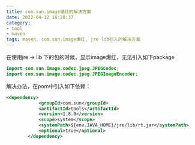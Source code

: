 ```yaml
---
title: com.sun.image爆红的解决方案
date: 2022-04-12 16:28:37
category:
- tool
- maven
tags: maven, com.sun.image爆红, jre lib引入的解决方案
---
```


在使用jre -> lib 下的包的时候，显示image爆红，无法引入如下package

```java
import com.sun.image.codec.jpeg.JPEGCodec;
import com.sun.image.codec.jpeg.JPEGImageEncoder;
```

解决办法，在pom中引入如下依赖：

```xml
<dependency>
			<groupId>com.sun</groupId>
			<artifactId>tools</artifactId>
			<version>1.8.0</version>
			<scope>system</scope>
			<systemPath>${env.JAVA_HOME}/jre/lib/rt.jar</systemPath>
			<optional>true</optional>
		</dependency>
```